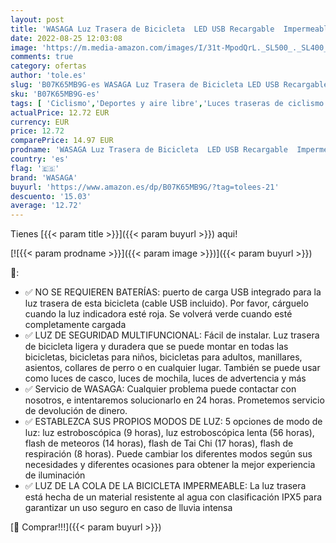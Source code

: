 ```yaml
---
layout: post
title: 'WASAGA Luz Trasera de Bicicleta  LED USB Recargable  Impermeable  Advertencia  5 Modos  luz Trasera  Gris '
date: 2022-08-25 12:03:08
image: 'https://m.media-amazon.com/images/I/31t-MpodQrL._SL500_._SL400_.jpg'
comments: true
category: ofertas
author: 'tole.es'
slug: 'B07K65MB9G-es WASAGA Luz Trasera de Bicicleta LED USB Recargable...'
sku: 'B07K65MB9G-es'
tags: [ 'Ciclismo','Deportes y aire libre','Luces traseras de ciclismo','Luces y reflectores de ciclismo','Ropa y equipo para deportes','bicicleta','wasaga','🇪🇸', ]
actualPrice: 12.72 EUR
currency: EUR
price: 12.72
comparePrice: 14.97 EUR
prodname: 'WASAGA Luz Trasera de Bicicleta  LED USB Recargable  Impermeable  Advertencia  5 Modos  luz Trasera  Gris '
country: 'es'
flag: '🇪🇸'
brand: 'WASAGA'
buyurl: 'https://www.amazon.es/dp/B07K65MB9G/?tag=tolees-21'
descuento: '15.03'
average: '12.72'
---
```


Tienes [{{< param title >}}]({{< param buyurl >}}) aqui!

[![{{< param prodname >}}]({{< param image >}})]({{< param buyurl >}})

🔎:

- ✅ NO SE REQUIEREN BATERÍAS: puerto de carga USB integrado para la luz trasera de esta bicicleta (cable USB incluido). Por favor, cárguelo cuando la luz indicadora esté roja. Se volverá verde cuando esté completamente cargada
- ✅ LUZ DE SEGURIDAD MULTIFUNCIONAL: Fácil de instalar. Luz trasera de bicicleta ligera y duradera que se puede montar en todas las bicicletas, bicicletas para niños, bicicletas para adultos, manillares, asientos, collares de perro o en cualquier lugar. También se puede usar como luces de casco, luces de mochila, luces de advertencia y más
- ✅ Servicio de WASAGA: Cualquier problema puede contactar con nosotros, e intentaremos solucionarlo en 24 horas. Prometemos servicio de devolución de dinero.
- ✅ ESTABLEZCA SUS PROPIOS MODOS DE LUZ: 5 opciones de modo de luz: luz estroboscópica (9 horas), luz estroboscópica lenta (56 horas), flash de meteoros (14 horas), flash de Tai Chi (17 horas), flash de respiración (8 horas). Puede cambiar los diferentes modos según sus necesidades y diferentes ocasiones para obtener la mejor experiencia de iluminación
- ✅ LUZ DE LA COLA DE LA BICICLETA IMPERMEABLE: La luz trasera está hecha de un material resistente al agua con clasificación IPX5 para garantizar un uso seguro en caso de lluvia intensa

[🛒 Comprar!!!]({{< param buyurl >}})
